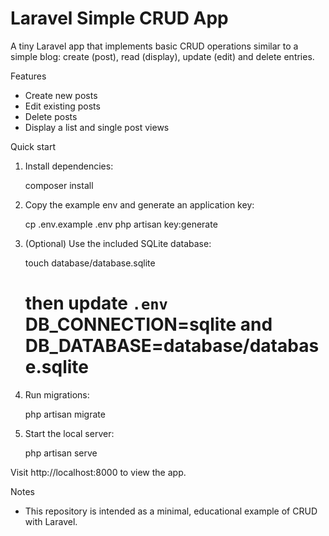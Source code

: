 # Laravel Simple CRUD App

A tiny Laravel app that implements basic CRUD operations similar to a simple blog: create (post), read (display), update (edit) and delete entries.

Features
- Create new posts
- Edit existing posts
- Delete posts
- Display a list and single post views

Quick start
1. Install dependencies:

	composer install

2. Copy the example env and generate an application key:

	cp .env.example .env
	php artisan key:generate

3. (Optional) Use the included SQLite database:

	touch database/database.sqlite
	# then update `.env` DB_CONNECTION=sqlite and DB_DATABASE=database/database.sqlite

4. Run migrations:

	php artisan migrate

5. Start the local server:

	php artisan serve

Visit http://localhost:8000 to view the app.

Notes
- This repository is intended as a minimal, educational example of CRUD with Laravel.

